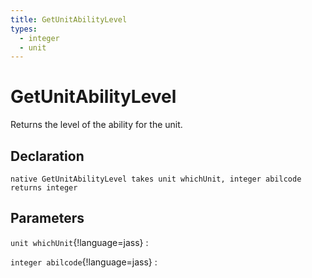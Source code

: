 ```yaml
---
title: GetUnitAbilityLevel
types:
  - integer
  - unit
---
```


# GetUnitAbilityLevel
Returns the level of the ability for the unit.

## Declaration

```jass
native GetUnitAbilityLevel takes unit whichUnit, integer abilcode returns integer
```

## Parameters
`unit whichUnit`{!language=jass}
: 

`integer abilcode`{!language=jass}
: 
